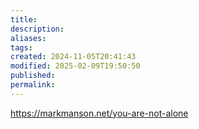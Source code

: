 ```yaml
---
title: 
description: 
aliases: 
tags: 
created: 2024-11-05T20:41:43
modified: 2025-02-09T19:50:50
published: 
permalink: 
---
```


https://markmanson.net/you-are-not-alone
